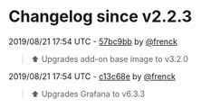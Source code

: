 # Changelog since v2.2.3

2019/08/21 17:54 UTC - [57bc9bb](https://github.com/hassio-addons/addon-grafana/commit/57bc9bbfa568ad9fc5666c82c052da2e41fb06f0) by [@frenck](https://github.com/frenck)
> :arrow_up: Upgrades add-on base image to v3.2.0 

2019/08/21 17:54 UTC - [c13c68e](https://github.com/hassio-addons/addon-grafana/commit/c13c68e089c082957c630b0ba303369d0a970969) by [@frenck](https://github.com/frenck)
> :arrow_up: Upgrades Grafana to v6.3.3 

